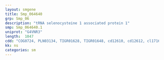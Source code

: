 ```yaml
---
layout: smgene
title: Smp_064640
grp: Smp_06
description: "tRNA selenocysteine 1 associated protein 1"
smp: Smp_064640.1
uniprot: "G4VNR3"
length:  1047
cdd: "COG0724, PLN03134, TIGR01628, TIGR01648, cd12610, cd12612, cl17169, pfam00076, pfam14259, smart00360"
kk: ns
categories: sm
---
```

